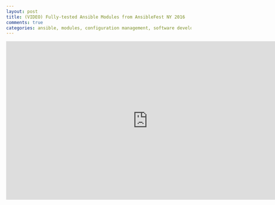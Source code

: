 ```yaml
---
layout: post
title: (VIDEO) Fully-tested Ansible Modules from AnsibleFest NY 2016
comments: true
categories: ansible, modules, configuration management, software development, automated testing, code coverage, agile, tdd, bdd
---
```


<iframe allowtransparency="true" frameborder="0" scrolling="no" class="wistia_embed" name="wistia_embed" src="https://fast.wistia.com/embed/iframe/qe6c0oe4q7" width="770" height="433.125"></iframe>
